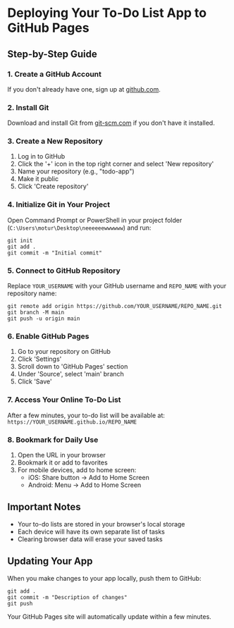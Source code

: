 # Deploying Your To-Do List App to GitHub Pages

## Step-by-Step Guide

### 1. Create a GitHub Account
If you don't already have one, sign up at [github.com](https://github.com).

### 2. Install Git
Download and install Git from [git-scm.com](https://git-scm.com/downloads) if you don't have it installed.

### 3. Create a New Repository
1. Log in to GitHub
2. Click the '+' icon in the top right corner and select 'New repository'
3. Name your repository (e.g., "todo-app")
4. Make it public
5. Click 'Create repository'

### 4. Initialize Git in Your Project
Open Command Prompt or PowerShell in your project folder (`C:\Users\motur\Desktop\neeeeeewwwwww`) and run:

```
git init
git add .
git commit -m "Initial commit"
```

### 5. Connect to GitHub Repository
Replace `YOUR_USERNAME` with your GitHub username and `REPO_NAME` with your repository name:

```
git remote add origin https://github.com/YOUR_USERNAME/REPO_NAME.git
git branch -M main
git push -u origin main
```

### 6. Enable GitHub Pages
1. Go to your repository on GitHub
2. Click 'Settings'
3. Scroll down to 'GitHub Pages' section
4. Under 'Source', select 'main' branch
5. Click 'Save'

### 7. Access Your Online To-Do List
After a few minutes, your to-do list will be available at:
`https://YOUR_USERNAME.github.io/REPO_NAME`

### 8. Bookmark for Daily Use
1. Open the URL in your browser
2. Bookmark it or add to favorites
3. For mobile devices, add to home screen:
   - iOS: Share button → Add to Home Screen
   - Android: Menu → Add to Home Screen

## Important Notes
- Your to-do lists are stored in your browser's local storage
- Each device will have its own separate list of tasks
- Clearing browser data will erase your saved tasks

## Updating Your App
When you make changes to your app locally, push them to GitHub:

```
git add .
git commit -m "Description of changes"
git push
```

Your GitHub Pages site will automatically update within a few minutes.